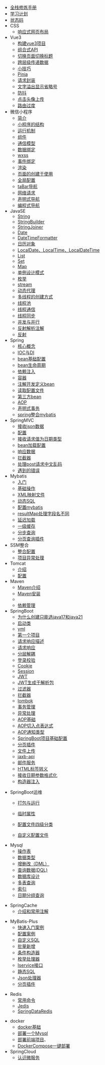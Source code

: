 - [全栈修炼手册](word\学习路线\学习路线.md)
- [学习计划](word\计划.md)
- [状态码](word\JAVA_WEB\状态码.md)
- CSS
   - [响应式网页布局](/word/WEB/CSS/media.md)
- Vue3
   - [构建vue3项目](word\Vue3\构建vue3项目.md)
   - [组合式API](word\Vue3\组合式API.md)
   - [切换页面切换标题](word\Vue3\切换页面切换标题.md)
   - [跨层级传递数据](word\Vue3\跨层级传递数据.md)
   - [小技巧](word\Vue3\小技巧.md)
   - [Pinia](word\Vue3\Pinia.md)
   - [请求封装](word\Vue3\请求封装.md)
   - [文字溢出显示省略号](word\Vue3\文字溢出显示省略号.md)
   - [防抖](word\Vue3\防抖.md)
   - [点击头像上传](word\Vue3\点击头像上传.md)
   - [路由过度](word\Vue3\路由过度.md)
- 微信小程序
     - [简介](word\微信小程序\简介.md)
     - [小程序的结构](word\微信小程序\小程序的结构.md)
     - [运行机制](word\微信小程序\运行机制.md)
     - [组件](word\微信小程序\组件.md)
     - [通信模型](word\微信小程序\通信模型.md)
     - [数据绑定](word\微信小程序\数据绑定.md)
     - [wxss](word\微信小程序\wxss和css的区别.md)
     - [事件绑定](word\微信小程序\事件绑定.md)
     - [渲染](word\微信小程序\渲染.md)
     - [页面的创建于使用](word\微信小程序\页面的创建于使用.md)
     - [全局配置](word\微信小程序\全局配置.md)
     - [taBar导航](word\微信小程序\taBar.md)
     - [网络请求](word\微信小程序\网络请求.md)
     - [声明式导航](word\微信小程序\声明式导航.md)
     - [编程式导航](word\微信小程序\编程式导航.md)
- JavaSE
  - [String](word\JAVA_SE\String.md)
  - [StringBuilder](word\JAVA_SE\StringBuilder.md)
  - [StringJoiner](word\JAVA_SE\StringJoiner.md)
  - [Date](word\JAVA_SE\Date日期类.md)
  - [DateTimeFormatter](word\JAVA_SE\DateTimeFormatter.md)
  - [日历对象](word\JAVA_SE\Calendar日历对象.md)
  - [LocalDate、LocalTime、LocalDateTime](word\JAVA_SE\LocalDate、LocalTime、LocalDateTime.md)
  - [List](word\JAVA_SE\List.md)
  - [Set](word\JAVA_SE\set.md)
  - [Map](word\JAVA_SE\Map集合.md)
  - [单例设计模式](word\JAVA_SE\单例设计模式.md)
  - [枚举](word\JAVA_SE\java枚举.md)
  - [stream](word\JAVA_SE\Stream流.md)
  - [动态代理](word\JAVA_SE\动态代理.md)
  - [多线程的创建方式](word\JAVA_SE\多线程创建方式.md)
  - [线程池](word\JAVA_SE\线程池.md)
  - [线程通信](word\JAVA_SE\线程通信.md)
  - [线程同步](word\JAVA_SE\线程同步.md)
  - [并发与并行](word\JAVA_SE\多线程并发并行.md)
  - [反射解析注解](word\JAVA_SE\解析注解.md)
  - [反射](word\JAVA_SE\反射.md)
- Spring 
     - [核心概念](word\SSM\Spring\核心概念.md)
     - [IOC与DI](word\SSM\Spring\IOC与DI.md)
     - [bean基础配置](word\SSM\Spring\bean基础配置.md)
     - [bean生命周期](word\SSM\Spring\bean生命周期.md)
     - [依赖注入](word\SSM\Spring\依赖注入.md)
     - [容器](word\SSM\Spring\容器.md)
     - [注解开发定义bean](word/SSM\Spring\注解开发定义bean.md)
     - [读取配置文件](word\SSM\Spring\读取配置文件.md)
     - [第三方bean](word\SSM\Spring\第三方bean.md)
     - [AOP](word\SSM\Spring\AOP.md)
     - [声明式事务](word\SSM\Spring\声明式事务.md)
     - [spring整合mybatis](word\SSM\Spring\spring整合mybatis.md)
- SpringMVC
     - [接收json数据](word\SSM\SpringMvc\接收json数据.md)
     - [配置](word\SSM\SpringMvc\配置.md)
     - [接收请求值为日期类型](word\SSM\SpringMvc\接收请求值为日期类型.md)
     - [bean加载配置](word\SSM\SpringMvc\bean加载配置.md)
     - [响应数据](word\SSM\SpringMvc\响应数据.md)
     - [拦截器](word\SSM\SpringMvc\拦截器.md)
     - [处理post请求中文乱码](word\SSM\SpringMvc\处理post请求中文乱码.md)
     - [遇到的错误](word\SSM\SpringMvc\遇到的错误.md)
- Mybatis
  - [入门](word\mybatis\入门.md)
  - [基础操作](word\mybatis\基础操作.md)
  - [XML映射文件](word\mybatis\xml映射文件.md)
  - [动态SQL](word\mybatis\动态sql.md)
  - [配置mybatis](word\SSM\mybatis\配置mybatis.md)
  - [resultMap处理字段名不同](word\SSM\mybatis\resultMap处理字段名不同.md)
  - [延迟加载](word\SSM\mybatis\延迟加载.md)
  - [一级缓存](word\SSM\mybatis\一级缓存.md)
  - [分步查询](word\SSM\mybatis\分步查询.md)
  - [分页查询插件](word\SSM\mybatis\分页查询插件.md)
- SSM整合
     - [整合配置](word\SSM\SSM整合\整合配置.md)
     - [项目异常处理](word\SSM\SSM整合\项目异常处理.md)
- Tomcat
     -  [介绍](word\JAVA_WEB\Tomcat\介绍.md)
     -  [配置](word\JAVA_WEB\Tomcat\配置.md)
- Maven
  - [Maven介绍](word\JAVA_WEB\Maven\maven介绍.md)
  - [Maven安装](word\JAVA_WEB\Maven\maven安装.md)
  - <!-- - [IDEA集成Mavent](word\JAVA_WEB\Maven\IDEA集成Maven.md) -->
  - [依赖管理]( word\JAVA_WEB\Maven\依赖管理.md)
- SpringBoot
  - [为什么创建只能选java17和java21](word\JAVA_WEB\Spring_boot\为什么创建的时候无法选择java11.md)
  - [启动类](word\JAVA_WEB\Spring_boot\启动类.md)
  - [yml](word\JAVA_WEB\Spring_boot\Yml文件的操作.md)
  - [第一个项目](word\JAVA_WEB\Spring_boot\第一个springboot项目案例.md)
  - [请求响应描述](word\JAVA_WEB\Spring_boot\请求响应描述.md)
  - [请求响应](word\JAVA_WEB\Spring_boot\请求响应.md)
  - [分层解耦](word\JAVA_WEB\Spring_boot\分层解耦.md)
  - [登录校验](word\JAVA_WEB\登录校验\登录校验.md)
  - [Cookie](word\JAVA_WEB\登录校验\Cookie.md)
  - [Session](word\JAVA_WEB\登录校验\Session.md)
  - [JWT](word\JAVA_WEB\登录校验\JWT.md)
  - [JWT生成于解析包](word\JAVA_WEB\登录校验\JWT生成于解析.md)
  - [过滤器](word\JAVA_WEB\登录校验\过滤器Filter.md)
  - [拦截器](word\JAVA_WEB\登录校验\拦截器.md)
  - [lombok](word\mybatis\lombok.md)
  - [事务管理](word\JAVA_WEB\Spring_boot\事务管理.md)
  - [异常处理](word\JAVA_WEB\Spring_boot\异常处理.md)      
  - [AOP基础](word\JAVA_WEB\Spring_boot\AOP基础.md)
  - [AOP切入点表达式](word\JAVA_WEB\Spring_boot\切入点表达式.md)
  - [AOP通知类型](word\JAVA_WEB\Spring_boot\AOP通知类型.md)
  - [SpringBoot项目基础配置](word\SpringBoot小例子\springboot基础配置.md)
  - [分页插件](word\SpringBoot小例子\分页查询插件.md)
  - [文件上传](word\SpringBoot小例子\文件上传.md)
  - [jaxb-api](word\SpringBoot小例子\jaxb-api.md)
  - [邮件服务](word\SpringBoot小例子\邮件服务.md)
  - [HTML标签转义](word\SpringBoot小例子\转义HTML标签.md)
  - [接收日期参数格式化](word\SpringBoot小例子\接收日期参数格式化.md)
  - [构造器注入](word\JAVA_WEB\Spring_boot\构造器注入.md)
* SpringBoot运维
  
  - [打包与运行](word\SpringBoot运维\打包与运行.md)
  - [临时属性](word\SpringBoot运维\临时属性.md)
  
  - [配置文件四级分类](word\SpringBoot运维\配置文件四级分类.md)
  
  - [自定义配置文件](word\SpringBoot运维\自定义配置文件.md)
- Mysql
     - [操作表](word\Mysql\表结构操作.md)
     - [数据类型](word\Mysql\数据类型.md)
     - [增删改（DML）](word\Mysql\增删改.md)
     - [查询数据(DQL)](word\Mysql\查询数据.md)
     - [数据库设计](word\Mysql\多表设计.md)
     - [多表查询](word\Mysql\多表查询.md)
     - [索引](word\Mysql\索引.md)
     - [日期分组查询](word\Mysql\日期分组.md)

* SpringCache
  * [介绍和常用注解](word\SpringCache\介绍和常用注解.md)
- MyBatis-Plus
  - [快速入门案例](word\MyBatis-Plus\快速入门案例.md)
  - [配置案例](word\MyBatis-Plus\配置案例.md)
  - [自定义SQL](word\MyBatis-Plus\自定义SQL.md)
  - [批量新增](word\MyBatis-Plus\批量新增.md)
  - [条件构造器](word\MyBatis-Plus\条件构造器.md)
  - [枚举处理器](word\MyBatis-Plus\枚举处理器.md)
  - [Iservice接口](word\MyBatis-Plus\IService接口.md)
  - [静态SQL](word\MyBatis-Plus\静态SQL.md)
  - [Json处理器](word\MyBatis-Plus\Json处理器.md)
  - [分页插件](word\MyBatis-Plus\分页插件.md)
* Redis
  - [常用命令](word\Redis\常用命令.md)
  - [Jedis](word\Redis\java客户端.md)
  - [SpringDataRedis](word\Redis\SpringDataRedis.md)
- docker
  - [docker基础](word\docker\Docker.md)
  - [部署一个Mysql](word\docker\docker部署一个Mysql.md)
  - [部署前端项目](word\docker\部署前端项目.md)、
  - [DockerCompose一键部署](word\docker\docker-compose一键部署.md)
- SpringCloud
  - [认识微服务](word\SpringCloud\认识微服务.md)